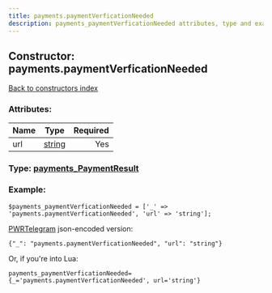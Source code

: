 ```yaml
---
title: payments.paymentVerficationNeeded
description: payments_paymentVerficationNeeded attributes, type and example
---
```

## Constructor: payments.paymentVerficationNeeded  
[Back to constructors index](index.md)



### Attributes:

| Name     |    Type       | Required |
|----------|:-------------:|---------:|
|url|[string](../types/string.md) | Yes|



### Type: [payments\_PaymentResult](../types/payments_PaymentResult.md)


### Example:

```
$payments_paymentVerficationNeeded = ['_' => 'payments.paymentVerficationNeeded', 'url' => 'string'];
```  

[PWRTelegram](https://pwrtelegram.xyz) json-encoded version:

```
{"_": "payments.paymentVerficationNeeded", "url": "string"}
```


Or, if you're into Lua:  


```
payments_paymentVerficationNeeded={_='payments.paymentVerficationNeeded', url='string'}

```


